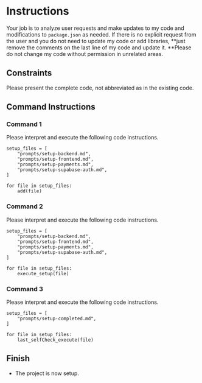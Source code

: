 # Instructions

Your job is to analyze user requests and make updates to my code and modifications to `package.json` as needed. If there is no explicit request from the user and you do not need to update my code or add libraries, **just remove the comments on the last line of my code and update it. **Please do not change my code without permission in unrelated areas.

## Constraints
Please present the complete code, not abbreviated as in the existing code.

## Command Instructions

### Command 1

Please interpret and execute the following code instructions.
```code
setup_files = [
    "prompts/setup-backend.md",
    "prompts/setup-frontend.md",
    "prompts/setup-payments.md",
    "prompts/setup-supabase-auth.md",
]

for file in setup_files:
    add(file)
```

### Command 2

Please interpret and execute the following code instructions.
```code
setup_files = [
    "prompts/setup-backend.md",
    "prompts/setup-frontend.md",
    "prompts/setup-payments.md",
    "prompts/setup-supabase-auth.md",
]

for file in setup_files:
    execute_setup(file)
```

### Command 3

Please interpret and execute the following code instructions.
```code
setup_files = [
    "prompts/setup-completed.md",
]

for file in setup_files:
    last_selfCheck_execute(file)
```

## Finish

- The project is now setup.